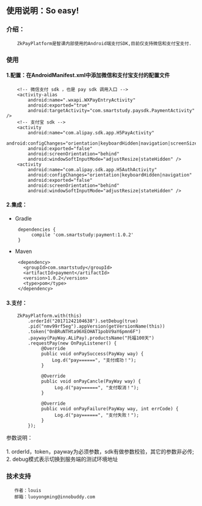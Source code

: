 ## 使用说明：So easy!

###  介绍：
 
        ZkPayPlatform是智课内部使用的Android端支付SDK,目前仅支持微信和支付宝支付.
        
###  使用
 
####  1.配置：在AndroidManifest.xml中添加微信和支付宝支付的配置文件
       
        <!-- 微信支付 sdk ，也是 pay sdk 调用入口 -->
        <activity-alias
            android:name=".wxapi.WXPayEntryActivity"
            android:exported="true"
            android:targetActivity="com.smartstudy.paysdk.PaymentActivity" />
        <!-- 支付宝 sdk -->
        <activity
            android:name="com.alipay.sdk.app.H5PayActivity"
            android:configChanges="orientation|keyboardHidden|navigation|screenSize"
            android:exported="false"
            android:screenOrientation="behind"
            android:windowSoftInputMode="adjustResize|stateHidden" />
        <activity
            android:name="com.alipay.sdk.app.H5AuthActivity"
            android:configChanges="orientation|keyboardHidden|navigation"
            android:exported="false"
            android:screenOrientation="behind"
            android:windowSoftInputMode="adjustResize|stateHidden" />
 
####  2.集成：
 
 * Gradle
  
        dependencies {
             compile 'com.smartstudy:payment:1.0.2'
        }
        
 * Maven
         
        <dependency>
          <groupId>com.smartstudy</groupId>
          <artifactId>payment</artifactId>
          <version>1.0.2</version>
          <type>pom</type>
        </dependency>
        
####  3.支付：
  
        ZkPayPlatform.with(this)
            .orderId("20171242104638").setDebug(true)
            .pid("nmv99rf5eg").appVersion(getVersionName(this))
            .token("0nBRuNTHta96XEOHAT1pobV9aY6pmn6F")
            .payway(PayWay.ALiPay).productsName("托福100天")
            .requestPay(new OnPayListener() {
                 @Override
                 public void onPaySuccess(PayWay way) {
                     Log.d("pay======", "支付成功！");
                 }
       
                 @Override
                 public void onPayCancle(PayWay way) {
                      Log.d("pay======", "支付取消！");
                 }
       
                 @Override
                 public void onPayFailure(PayWay way, int errCode) {
                      Log.d("pay======", "支付失败！");
                 }
            });
  参数说明：<br /><br />
     1. orderId，token，payway为必须参数，sdk有做参数校验，其它的参数非必传;<br />
     2. debug模式表示切换到服务端的测试环境地址
    
###  技术支持
 
       作者：louis 
       邮箱：luoyongming@innobuddy.com